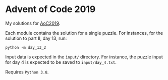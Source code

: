 # Advent of Code 2019

My solutions for [AoC2019](https://adventofcode.com/2019).

Each module contains the solution for a single puzzle. For instances, for the
solution to part II, day 13, run:

```
python -m day_13_2
```

Input data is expected in the `input/` directory. For instance, the puzzle
input for day 4 is expected to be saved to `input/day_4.txt`.

Requires `Python 3.8`.
